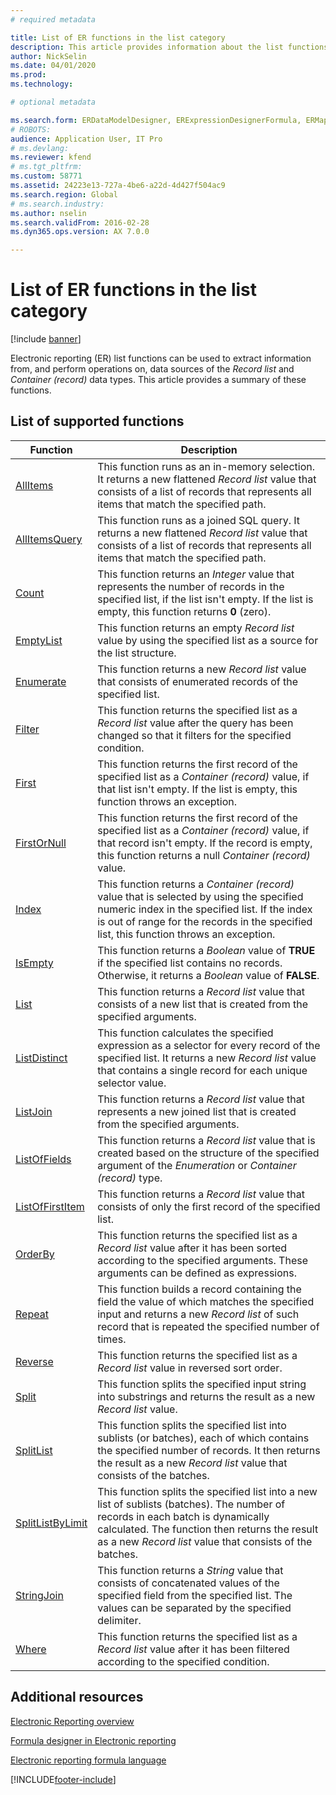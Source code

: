 ```yaml
---
# required metadata

title: List of ER functions in the list category
description: This article provides information about the list functions that are supported in Electronic reporting (ER).
author: NickSelin
ms.date: 04/01/2020
ms.prod: 
ms.technology: 

# optional metadata

ms.search.form: ERDataModelDesigner, ERExpressionDesignerFormula, ERMappedFormatDesigner, ERModelMappingDesigner
# ROBOTS: 
audience: Application User, IT Pro
# ms.devlang: 
ms.reviewer: kfend
# ms.tgt_pltfrm: 
ms.custom: 58771
ms.assetid: 24223e13-727a-4be6-a22d-4d427f504ac9
ms.search.region: Global
# ms.search.industry: 
ms.author: nselin
ms.search.validFrom: 2016-02-28
ms.dyn365.ops.version: AX 7.0.0

---
```


# List of ER functions in the list category

[!include [banner](../includes/banner.md)]

Electronic reporting (ER) list functions can be used to extract information from, and perform operations on, data sources of the *Record list* and *Container (record)* data types. This article provides a summary of these functions.

## List of supported functions

| Function | Description |
|----------|-------------|
| [AllItems](er-functions-list-allitems.md)                 | This function runs as an in-memory selection. It returns a new flattened *Record list* value that consists of a list of records that represents all items that match the specified path. |
| [AllItemsQuery](er-functions-list-allitemsquery.md)       | This function runs as a joined SQL query. It returns a new flattened *Record list* value that consists of a list of records that represents all items that match the specified path. |
| [Count](er-functions-list-count.md)                       | This function returns an *Integer* value that represents the number of records in the specified list, if the list isn't empty. If the list is empty, this function returns **0** (zero). |
| [EmptyList](er-functions-list-emptylist.md)               | This function returns an empty *Record list* value by using the specified list as a source for the list structure.|
| [Enumerate](er-functions-list-enumerate.md)               | This function returns a new *Record list* value that consists of enumerated records of the specified list. |
| [Filter](er-functions-list-filter.md)                     | This function returns the specified list as a *Record list* value after the query has been changed so that it filters for the specified condition. |
| [First](er-functions-list-first.md)                       | This function returns the first record of the specified list as a *Container (record)* value, if that list isn't empty. If the list is empty, this function throws an exception. |
| [FirstOrNull](er-functions-list-firstornull.md)           | This function returns the first record of the specified list as a *Container (record)* value, if that record isn't empty. If the record is empty, this function returns a null *Container (record)* value. |
| [Index](er-functions-list-index.md)                       | This function returns a *Container (record)* value that is selected by using the specified numeric index in the specified list. If the index is out of range for the records in the specified list, this function throws an exception. |
| [IsEmpty](er-functions-list-isempty.md)                   | This function returns a *Boolean* value of **TRUE** if the specified list contains no records. Otherwise, it returns a *Boolean* value of **FALSE**. |
| [List](er-functions-list-list.md)                         | This function returns a *Record list* value that consists of a new list that is created from the specified arguments.|
| [ListDistinct](er-functions-list-listdistinct.md)         | This function calculates the specified expression as a selector for every record of the specified list. It returns a new *Record list* value that contains a single record for each unique selector value.|
| [ListJoin](er-functions-list-listjoin.md)                 | This function returns a *Record list* value that represents a new joined list that is created from the specified arguments.|
| [ListOfFields](er-functions-list-listoffields.md)         | This function returns a *Record list* value that is created based on the structure of the specified argument of the *Enumeration* or *Container (record)* type. |
| [ListOfFirstItem](er-functions-list-listoffirstitem.md)   | This function returns a *Record list* value that consists of only the first record of the specified list.|
| [OrderBy](er-functions-list-orderby.md)                   | This function returns the specified list as a *Record list* value after it has been sorted according to the specified arguments. These arguments can be defined as expressions. |
| [Repeat](er-functions-list-repeat.md)                     | This function builds a record containing the field the value of which matches the specified input and returns a new *Record list* of such record that is repeated the specified number of times. |
| [Reverse](er-functions-list-reverse.md)                   | This function returns the specified list as a *Record list* value in reversed sort order. |
| [Split](er-functions-list-split.md)                       | This function splits the specified input string into substrings and returns the result as a new *Record list* value. |
| [SplitList](er-functions-list-splitlist.md)               | This function splits the specified list into sublists (or batches), each of which contains the specified number of records. It then returns the result as a new *Record list* value that consists of the batches. |
| [SplitListByLimit](er-functions-list-splitlistbylimit.md) | This function splits the specified list into a new list of sublists (batches). The number of records in each batch is dynamically calculated. The function then returns the result as a new *Record list* value that consists of the batches. |
| [StringJoin](er-functions-list-stringjoin.md)             | This function returns a *String* value that consists of concatenated values of the specified field from the specified list. The values can be separated by the specified delimiter. |
| [Where](er-functions-list-where.md)                       | This function returns the specified list as a *Record list* value after it has been filtered according to the specified condition. |

## Additional resources

[Electronic Reporting overview](general-electronic-reporting.md)

[Formula designer in Electronic reporting](general-electronic-reporting-formula-designer.md)

[Electronic reporting formula language](er-formula-language.md)


[!INCLUDE[footer-include](../../../includes/footer-banner.md)]
